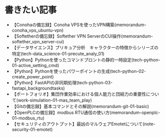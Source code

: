 # 書きたい記事
- 【Conohaの備忘録】Conoha VPSを使ったVPN構築(memorandum-conoha_vps_ubuntu-vpn)
- 【Softetherの備忘録】Softether VPN ServerのCUI操作(memorandum-softether_vpn_server-cui)
- 【データサイエンス】プリキュア分析　キャラクターの特徴からシリーズの特定(tech-data_science-01-precute_analy_01)
- 【Python】Pythonを使ったコマンドプロントの静的一時設定(tech-python-01-active_setting_cmd)
- 【Python】Pythonを使ったパワーポイントの生成(tech-python-02-create_power_point)
- 【Python】FastAPIの非同期処理(tech-python-03-fastapi_backgroundtasks)
- 【ポートフォリオ】集団作業効率における個人能力と団結力の重要性について(work-simulation-01-mas_team_play)
- 【Gitの備忘録】基本コマンドとその解説(memorandum-git-01-basic)
- 【OpenPLCの備忘録】modbus RTU通信の使い方(memorandum-openplc-01-modbus_rtu)
- 【セキュリティのアウトプット】最凶のマルウェアEmotetについて(note-security-01-emotet)